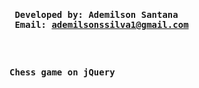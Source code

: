 <pre

   ________  __________________    _________    __  _________
  / ____/ / / / ____/ ___/ ___/   / ____/   |  /  |/  / ____/
 / /   / /_/ / __/  \__ \\__ \   / / __/ /| | / /|_/ / __/   
/ /___/ __  / /___ ___/ /__/ /  / /_/ / ___ |/ /  / / /___   
\____/_/ /_/_____//____/____/   \____/_/  |_/_/  /_/_____/   
                                                             

</pre>

<b><b>
Developed by: Ademilson Santana <br>
Email: ademilsonssilva1@gmail.com <br>

Chess game on jQuery
